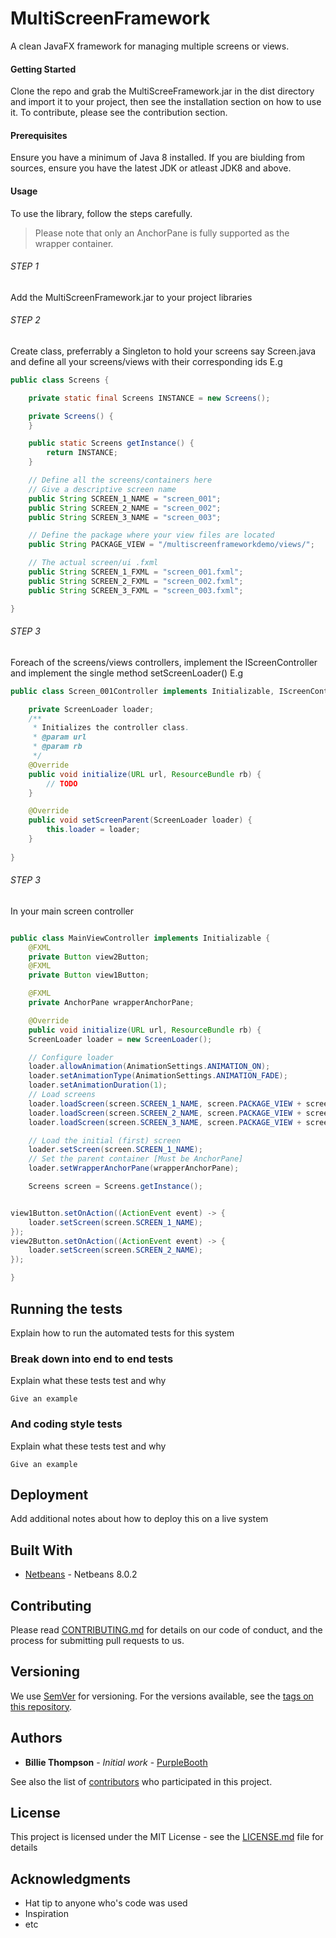# MultiScreenFramework
A clean JavaFX framework for managing multiple screens or views.

#### Getting Started
Clone the repo and grab the MultiScreeFramework.jar in the dist directory and import it to your project, then see the installation
section on how to use it.
To contribute, please see the contribution section.

#### Prerequisites
Ensure you have a minimum of Java 8 installed. If you are biulding from sources, ensure you have the latest JDK or atleast JDK8 and above.

#### Usage
To use the library, follow the steps carefully. 
> Please note that only an AnchorPane is fully supported as the wrapper container.
###### STEP 1
Add the MultiScreenFramework.jar to your project libraries
###### STEP 2
Create class, preferrably a Singleton to hold your screens say Screen.java and define all your screens/views with their corresponding   ids E.g
	
```java
public class Screens {

    private static final Screens INSTANCE = new Screens();

    private Screens() {
    }

    public static Screens getInstance() {
        return INSTANCE;
    }

    // Define all the screens/containers here
    // Give a descriptive screen name
    public String SCREEN_1_NAME = "screen_001";
    public String SCREEN_2_NAME = "screen_002";
    public String SCREEN_3_NAME = "screen_003";

    // Define the package where your view files are located
    public String PACKAGE_VIEW = "/multiscreenframeworkdemo/views/";

    // The actual screen/ui .fxml
    public String SCREEN_1_FXML = "screen_001.fxml";
    public String SCREEN_2_FXML = "screen_002.fxml";
    public String SCREEN_3_FXML = "screen_003.fxml";

}
```
###### STEP 3
 Foreach of the screens/views controllers, implement the IScreenController and implement the single method setScreenLoader() E.g
	
```java
public class Screen_001Controller implements Initializable, IScreenController {

    private ScreenLoader loader;
    /**
     * Initializes the controller class.
     * @param url
     * @param rb
     */
    @Override
    public void initialize(URL url, ResourceBundle rb) {
        // TODO
    }    

    @Override
    public void setScreenParent(ScreenLoader loader) {
        this.loader = loader;
    }
    
}
```
###### STEP 3
In your main screen controller
```java

public class MainViewController implements Initializable {
    @FXML
    private Button view2Button;
    @FXML
    private Button view1Button;

    @FXML
    private AnchorPane wrapperAnchorPane;

    @Override
    public void initialize(URL url, ResourceBundle rb) {
	ScreenLoader loader = new ScreenLoader();

	// Configure loader
	loader.allowAnimation(AnimationSettings.ANIMATION_ON);
	loader.setAnimationType(AnimationSettings.ANIMATION_FADE);
	loader.setAnimationDuration(1);
	// Load screens
	loader.loadScreen(screen.SCREEN_1_NAME, screen.PACKAGE_VIEW + screen.SCREEN_1_FXML);
	loader.loadScreen(screen.SCREEN_2_NAME, screen.PACKAGE_VIEW + screen.SCREEN_2_FXML);
	loader.loadScreen(screen.SCREEN_3_NAME, screen.PACKAGE_VIEW + screen.SCREEN_3_FXML);

	// Load the initial (first) screen
	loader.setScreen(screen.SCREEN_1_NAME);
	// Set the parent container [Must be AnchorPane]
	loader.setWrapperAnchorPane(wrapperAnchorPane);

	Screens screen = Screens.getInstance();


view1Button.setOnAction((ActionEvent event) -> {
    loader.setScreen(screen.SCREEN_1_NAME);
});
view2Button.setOnAction((ActionEvent event) -> {
    loader.setScreen(screen.SCREEN_2_NAME);
});

}
```
## Running the tests

Explain how to run the automated tests for this system

### Break down into end to end tests

Explain what these tests test and why

```
Give an example
```

### And coding style tests

Explain what these tests test and why

```
Give an example
```

## Deployment

Add additional notes about how to deploy this on a live system

## Built With

* [Netbeans](https://netbeans.org/) - Netbeans 8.0.2

## Contributing

Please read [CONTRIBUTING.md](https://gist.github.com/PurpleBooth/b24679402957c63ec426) for details on our code of conduct, and the process for submitting pull requests to us.

## Versioning

We use [SemVer](http://semver.org/) for versioning. For the versions available, see the [tags on this repository](https://github.com/your/project/tags). 

## Authors

* **Billie Thompson** - *Initial work* - [PurpleBooth](https://github.com/PurpleBooth)

See also the list of [contributors](https://github.com/your/project/contributors) who participated in this project.

## License

This project is licensed under the MIT License - see the [LICENSE.md](LICENSE.md) file for details

## Acknowledgments

* Hat tip to anyone who's code was used
* Inspiration
* etc
